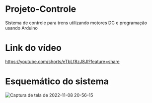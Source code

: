 # Projeto-Controle
Sistema de controle para trens utilizando motores DC e programação usando Arduino 

# Link do vídeo

https://youtube.com/shorts/eTbLf8zJ8JI?feature=share

# Esquemático do sistema


![Captura de tela de 2022-11-08 20-56-15](https://user-images.githubusercontent.com/42417679/200701920-cee48f97-983b-44f3-a565-a22bed63a056.png)
